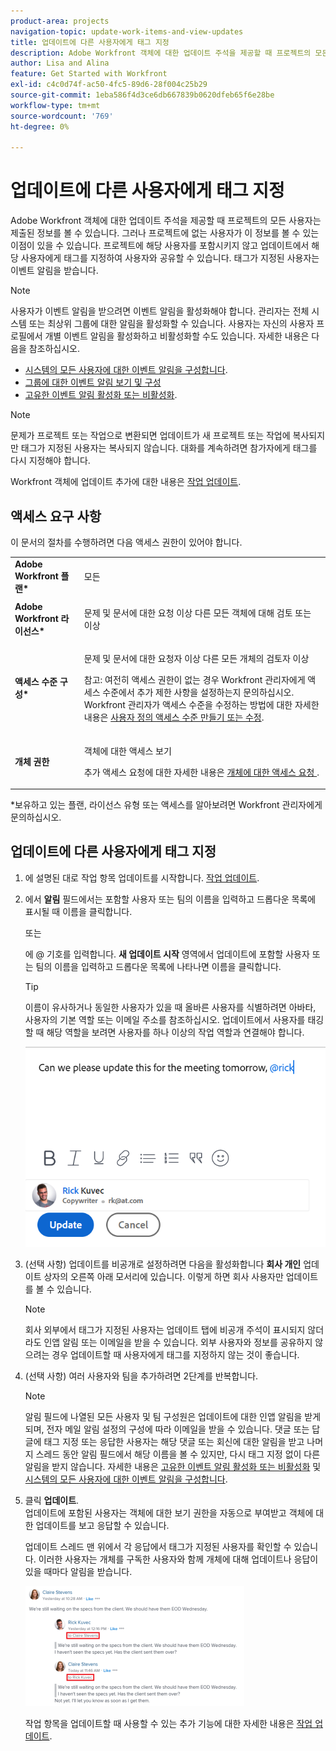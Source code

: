 ```yaml
---
product-area: projects
navigation-topic: update-work-items-and-view-updates
title: 업데이트에 다른 사용자에게 태그 지정
description: Adobe Workfront 객체에 대한 업데이트 주석을 제공할 때 프로젝트의 모든 사용자는 제출된 정보를 볼 수 있습니다. 그러나 프로젝트에 없는 사용자가 이 정보를 볼 수 있는 이점이 있을 수 있습니다. 프로젝트에 해당 사용자를 포함시키지 않고 업데이트에서 해당 사용자에게 태그를 지정하여 사용자와 공유할 수 있습니다. 태그가 지정된 사용자는 이벤트 알림을 받습니다.
author: Lisa and Alina
feature: Get Started with Workfront
exl-id: c4c0d74f-ac50-4fc5-89d6-28f004c25b29
source-git-commit: 1eba586f4d3ce6db667839b0620dfeb65f6e28be
workflow-type: tm+mt
source-wordcount: '769'
ht-degree: 0%

---
```


# 업데이트에 다른 사용자에게 태그 지정

Adobe Workfront 객체에 대한 업데이트 주석을 제공할 때 프로젝트의 모든 사용자는 제출된 정보를 볼 수 있습니다. 그러나 프로젝트에 없는 사용자가 이 정보를 볼 수 있는 이점이 있을 수 있습니다. 프로젝트에 해당 사용자를 포함시키지 않고 업데이트에서 해당 사용자에게 태그를 지정하여 사용자와 공유할 수 있습니다. 태그가 지정된 사용자는 이벤트 알림을 받습니다.

>[!NOTE]
>
>사용자가 이벤트 알림을 받으려면 이벤트 알림을 활성화해야 합니다. 관리자는 전체 시스템 또는 최상위 그룹에 대한 알림을 활성화할 수 있습니다. 사용자는 자신의 사용자 프로필에서 개별 이벤트 알림을 활성화하고 비활성화할 수도 있습니다. 자세한 내용은 다음을 참조하십시오.
>
>* [시스템의 모든 사용자에 대한 이벤트 알림을 구성합니다](../../administration-and-setup/manage-workfront/emails/configure-event-notifications-for-everyone-in-the-system.md).
>* [그룹에 대한 이벤트 알림 보기 및 구성](../../administration-and-setup/manage-groups/create-and-manage-groups/view-and-configure-event-notifications-group.md)
>* [고유한 이벤트 알림 활성화 또는 비활성화](../../workfront-basics/using-notifications/activate-or-deactivate-your-own-event-notifications.md).
>


>[!NOTE]
>
>문제가 프로젝트 또는 작업으로 변환되면 업데이트가 새 프로젝트 또는 작업에 복사되지만 태그가 지정된 사용자는 복사되지 않습니다. 대화를 계속하려면 참가자에게 태그를 다시 지정해야 합니다.

Workfront 객체에 업데이트 추가에 대한 내용은 [작업 업데이트](../../workfront-basics/updating-work-items-and-viewing-updates/update-work.md).

## 액세스 요구 사항

이 문서의 절차를 수행하려면 다음 액세스 권한이 있어야 합니다.

<table style="table-layout:auto"> 
 <col> 
 </col> 
 <col> 
 </col> 
 <tbody> 
  <tr> 
   <td role="rowheader"><strong>Adobe Workfront 플랜*</strong></td> 
   <td> <p>모든</p> </td> 
  </tr> 
  <tr> 
   <td role="rowheader"><strong>Adobe Workfront 라이선스*</strong></td> 
   <td> <p>문제 및 문서에 대한 요청 이상 다른 모든 객체에 대해 검토 또는 이상</p> </td> 
  </tr> 
  <tr> 
   <td role="rowheader"><strong>액세스 수준 구성*</strong></td> 
   <td> <p>문제 및 문서에 대한 요청자 이상 다른 모든 개체의 검토자 이상</p> <p>참고: 여전히 액세스 권한이 없는 경우 Workfront 관리자에게 액세스 수준에서 추가 제한 사항을 설정하는지 문의하십시오. Workfront 관리자가 액세스 수준을 수정하는 방법에 대한 자세한 내용은 <a href="../../administration-and-setup/add-users/configure-and-grant-access/create-modify-access-levels.md" class="MCXref xref">사용자 정의 액세스 수준 만들기 또는 수정</a>.</p> </td> 
  </tr> 
  <tr> 
   <td role="rowheader"><strong>개체 권한</strong></td> 
   <td> <p>객체에 대한 액세스 보기</p> <p>추가 액세스 요청에 대한 자세한 내용은 <a href="../../workfront-basics/grant-and-request-access-to-objects/request-access.md" class="MCXref xref">개체에 대한 액세스 요청 </a>.</p> </td> 
  </tr> 
 </tbody> 
</table>

*보유하고 있는 플랜, 라이선스 유형 또는 액세스를 알아보려면 Workfront 관리자에게 문의하십시오.

## 업데이트에 다른 사용자에게 태그 지정

1. 에 설명된 대로 작업 항목 업데이트를 시작합니다. [작업 업데이트](../../workfront-basics/updating-work-items-and-viewing-updates/update-work.md).
1. 에서 **알림** 필드에서는 포함할 사용자 또는 팀의 이름을 입력하고 드롭다운 목록에 표시될 때 이름을 클릭합니다.

   또는

   에 @ 기호를 입력합니다. **새 업데이트 시작** 영역에서 업데이트에 포함할 사용자 또는 팀의 이름을 입력하고 드롭다운 목록에 나타나면 이름을 클릭합니다.

   >[!TIP]
   >
   >이름이 유사하거나 동일한 사용자가 있을 때 올바른 사용자를 식별하려면 아바타, 사용자의 기본 역할 또는 이메일 주소를 참조하십시오. 업데이트에서 사용자를 태깅할 때 해당 역할을 보려면 사용자를 하나 이상의 작업 역할과 연결해야 합니다.

   ![](assets/tag-users-in-update.png)

1. (선택 사항) 업데이트를 비공개로 설정하려면 다음을 활성화합니다 **회사 개인** 업데이트 상자의 오른쪽 아래 모서리에 있습니다. 이렇게 하면 회사 사용자만 업데이트를 볼 수 있습니다.

   >[!NOTE]
   >
   >회사 외부에서 태그가 지정된 사용자는 업데이트 탭에 비공개 주석이 표시되지 않더라도 인앱 알림 또는 이메일을 받을 수 있습니다. 외부 사용자와 정보를 공유하지 않으려는 경우 업데이트할 때 사용자에게 태그를 지정하지 않는 것이 좋습니다.

1. (선택 사항) 여러 사용자와 팀을 추가하려면 2단계를 반복합니다.

   >[!NOTE]
   >
   >알림 필드에 나열된 모든 사용자 및 팀 구성원은 업데이트에 대한 인앱 알림을 받게 되며, 전자 메일 알림 설정의 구성에 따라 이메일을 받을 수 있습니다. 댓글 또는 답글에 태그 지정 또는 응답한 사용자는 해당 댓글 또는 회신에 대한 알림을 받고 나머지 스레드 동안 알림 필드에서 해당 이름을 볼 수 있지만, 다시 태그 지정 없이 다른 알림을 받지 않습니다. 자세한 내용은 [고유한 이벤트 알림 활성화 또는 비활성화](../../workfront-basics/using-notifications/activate-or-deactivate-your-own-event-notifications.md) 및 [시스템의 모든 사용자에 대한 이벤트 알림을 구성합니다](../../administration-and-setup/manage-workfront/emails/configure-event-notifications-for-everyone-in-the-system.md).

1. 클릭 **업데이트**.\
   업데이트에 포함된 사용자는 객체에 대한 보기 권한을 자동으로 부여받고 객체에 대한 업데이트를 보고 응답할 수 있습니다.

   업데이트 스레드 맨 위에서 각 응답에서 태그가 지정된 사용자를 확인할 수 있습니다. 이러한 사용자는 개체를 구독한 사용자와 함께 개체에 대해 업데이트나 응답이 있을 때마다 알림을 받습니다.

   ![](assets/tagging-transparency-350x192.png)

   작업 항목을 업데이트할 때 사용할 수 있는 추가 기능에 대한 자세한 내용은 [작업 업데이트](../../workfront-basics/updating-work-items-and-viewing-updates/update-work.md).

